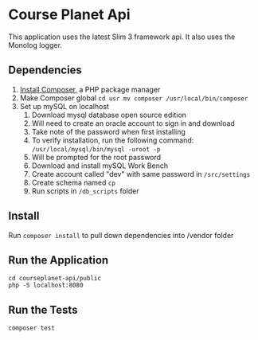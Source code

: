 # Course Planet Api 

This application uses the latest Slim 3 framework api. It also uses the Monolog logger.

## Dependencies 

1. [Install Composer](https://getcomposer.org/download/), a PHP package manager
2. Make Composer global `cd usr mv composer /usr/local/bin/composer`
3. Set up mySQL on localhost
	1. Download mysql database open source edition 
	2. Will need to create an oracle account to sign in and download
	3. Take note of the password when first installing
	4. To verify installation, run the following command: `/usr/local/mysql/bin/mysql -uroot -p`
	5. Will be prompted for the root password
	6. Download and install mySQL Work Bench
	7. Create account called "dev" with same password in `/src/settings`
	8. Create schema named `cp`
	9. Run scripts in `/db_scripts` folder

## Install 

Run `composer install` to pull down dependencies into /vendor folder

## Run the Application

	cd courseplanet-api/public
	php -S localhost:8080

## Run the Tests

	composer test

